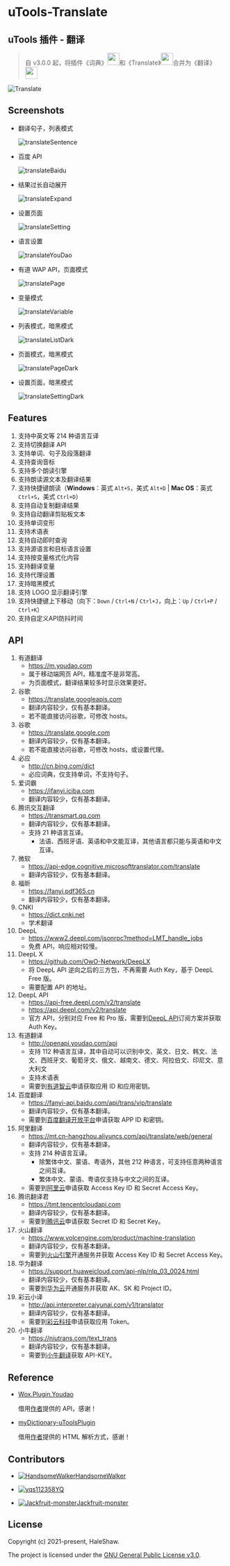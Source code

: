 # uTools-Translate

## uTools 插件 - 翻译

> 自 v3.0.0 起，将插件《词典》<img src="https://raw.githubusercontent.com/HaleShaw/uTools-Translate/main/screenshots/logoDictionary.png" height="28px" witdh="28px">和《Translate》<img src="https://raw.githubusercontent.com/HaleShaw/uTools-Translate/main/screenshots/logoTranslate.png" height="28px" witdh="28px">合并为《翻译》<img src="https://raw.githubusercontent.com/HaleShaw/uTools-Translate/main/logo.png" height="28px" witdh="28px">

![Translate](https://raw.githubusercontent.com/HaleShaw/uTools-Translate/main/screenshots/Translate.gif)

## Screenshots

- 翻译句子，列表模式

  ![translateSentence](https://raw.githubusercontent.com/HaleShaw/uTools-Translate/main/screenshots/translateSentence.png)

- 百度 API

  ![translateBaidu](https://raw.githubusercontent.com/HaleShaw/uTools-Translate/main/screenshots/translateBaidu.png)

- 结果过长自动展开

  ![translateExpand](https://raw.githubusercontent.com/HaleShaw/uTools-Translate/main/screenshots/translateExpand.png)

- 设置页面

  ![translateSetting](https://raw.githubusercontent.com/HaleShaw/uTools-Translate/main/screenshots/translateSetting.png)

- 语言设置

  ![translateYouDao](https://raw.githubusercontent.com/HaleShaw/uTools-Translate/main/screenshots/translateYouDao.png)

- 有道 WAP API，页面模式

  ![translatePage](https://raw.githubusercontent.com/HaleShaw/uTools-Translate/main/screenshots/translatePage.png)

- 变量模式

  ![translateVariable](https://raw.githubusercontent.com/HaleShaw/uTools-Translate/main/screenshots/translateVariable.png)

- 列表模式，暗黑模式

  ![translateListDark](https://raw.githubusercontent.com/HaleShaw/uTools-Translate/main/screenshots/translateListDark.png)

- 页面模式，暗黑模式

  ![translatePageDark](https://raw.githubusercontent.com/HaleShaw/uTools-Translate/main/screenshots/translatePageDark.png)

- 设置页面，暗黑模式

  ![translateSettingDark](https://raw.githubusercontent.com/HaleShaw/uTools-Translate/main/screenshots/translateSettingDark.png)

## Features

1. 支持中英文等 214 种语言互译
2. 支持切换翻译 API
3. 支持单词、句子及段落翻译
4. 支持查询音标
5. 支持多个朗读引擎
6. 支持朗读源文本及翻译结果
7. 支持快捷键朗读（**Windows**：英式 `Alt+S`，美式 `Alt+D` | **Mac OS**：英式 `Ctrl+S`，美式 `Ctrl+D`）
8. 支持自动复制翻译结果
9. 支持自动翻译剪贴板文本
10. 支持单词变形
11. 支持术语表
12. 支持自动即时查询
13. 支持源语言和目标语言设置
14. 支持按变量格式化内容
15. 支持翻译变量
16. 支持代理设置
17. 支持暗黑模式
18. 支持 LOGO 显示翻译引擎
19. 支持快捷键上下移动（向下：`Down` / `Ctrl+N` / `Ctrl+J`，向上：`Up` / `Ctrl+P` / `Ctrl+K`）
20. 支持自定义API防抖时间

## API

1. 有道翻译
   - <https://m.youdao.com>
   - 属于移动端网页 API，精准度不是非常高。
   - 为页面模式，翻译结果较多时显示效果更好。
2. 谷歌
   - <https://translate.googleapis.com>
   - 翻译内容较少，仅有基本翻译。
   - 若不能直接访问谷歌，可修改 hosts。
3. 谷歌
   - <https://translate.google.com>
   - 翻译内容较少，仅有基本翻译。
   - 若不能直接访问谷歌，可修改 hosts，或设置代理。
4. 必应
   - <http://cn.bing.com/dict>
   - 必应词典，仅支持单词，不支持句子。
5. 爱词霸
   - <https://ifanyi.iciba.com>
   - 翻译内容较少，仅有基本翻译。
6. 腾讯交互翻译
   - <https://transmart.qq.com>
   - 翻译内容较少，仅有基本翻译。
   - 支持 21 种语言互译。
     - 法语、西班牙语、英语和中文能互译，其他语言都只能与英语和中文互译。
7. 微软
   - <https://api-edge.cognitive.microsofttranslator.com/translate>
   - 翻译内容较少，仅有基本翻译。
8. 福昕
   - <https://fanyi.pdf365.cn>
   - 翻译内容较少，仅有基本翻译。
9. CNKI
   - <https://dict.cnki.net>
   - 学术翻译
10. DeepL
    - <https://www2.deepl.com/jsonrpc?method=LMT_handle_jobs>
    - 免费 API，响应相对较慢。
11. DeepL X
    - <https://github.com/OwO-Network/DeepLX>
    - 将 DeepL API 逆向之后的三方包，不再需要 Auth Key，基于 DeepL Free 版。
    - 需要配置 API 的地址。
12. DeepL API
    - <https://api-free.deepl.com/v2/translate>
    - <https://api.deepl.com/v2/translate>
    - 官方 API，分别对应 Free 和 Pro 版，需要到[DeepL API](https://www.deepl.com/pro-api)订阅方案并获取 Auth Key。
13. 有道翻译
    - <http://openapi.youdao.com/api>
    - 支持 112 种语言互译，其中自动可以识别中文、英文、日文、韩文、法文、西班牙文、葡萄牙文、俄文、越南文、德文、阿拉伯文、印尼文、意大利文
    - 支持术语表
    - 需要到[有道智云](https://ai.youdao.com/doc.s)申请获取应用 ID 和应用密钥。
14. 百度翻译
    - <https://fanyi-api.baidu.com/api/trans/vip/translate>
    - 翻译内容较少，仅有基本翻译。
    - 需要到[百度翻译开放平台](https://fanyi-api.baidu.com)申请获取 APP ID 和密钥。
15. 阿里翻译
    - <https://mt.cn-hangzhou.aliyuncs.com/api/translate/web/general>
    - 翻译内容较少，仅有基本翻译。
    - 支持 214 种语言互译。
      - 除繁体中文、蒙语、粤语外，其他 212 种语言，可支持任意两种语言之间互译。
      - 繁体中文、蒙语、粤语仅支持与中文之间的互译。
    - 需要到[阿里云](https://www.aliyun.com/product/ai/base_alimt)申请获取 Access Key ID 和 Secret Access Key。
16. 腾讯翻译君
    - <https://tmt.tencentcloudapi.com>
    - 翻译内容较少，仅有基本翻译。
    - 需要到[腾讯云](https://cloud.tencent.com/product/tmt)申请获取 Secret ID 和 Secret Key。
17. 火山翻译
    - <https://www.volcengine.com/product/machine-translation>
    - 翻译内容较少，仅有基本翻译。
    - 需要到[火山引擎](https://www.volcengine.com/docs/4640/130262)开通服务并获取 Access Key ID 和 Secret Access Key。
18. 华为翻译
    - <https://support.huaweicloud.com/api-nlp/nlp_03_0024.html>
    - 翻译内容较少，仅有基本翻译。
    - 需要到[华为云](https://www.huaweicloud.com/product/nlpf.html)开通服务并获取 AK、SK 和 Project ID。
19. 彩云小译
    - <http://api.interpreter.caiyunai.com/v1/translator>
    - 翻译内容较少，仅有基本翻译。
    - 需要到[彩云科技](https://fanyi.caiyunapp.com/#/api)申请获取应用 Token。
20. 小牛翻译
    - <https://niutrans.com/text_trans>
    - 翻译内容较少，仅有基本翻译。
    - 需要到[小牛翻译](https://niutrans.com/cloud/account_info/info)获取 API-KEY。

## Reference

- [Wox.Plugin.Youdao](https://github.com/Wox-launcher/Wox.Plugin.Youdao)

  借用[作者](https://github.com/bao-qian)提供的 API，感谢！

- [myDictionary-uToolsPlugin](https://github.com/vst93/myDictionary-uToolsPlugin)

  借用[作者](https://github.com/vst93)提供的 HTML 解析方式，感谢！

## Contributors

- [![HandsomeWalker](https://avatars.githubusercontent.com/u/21039404?s=64&v=4)HandsomeWalker](https://github.com/HandsomeWalker)

- [![yqs112358](https://avatars.githubusercontent.com/u/37969157?s=64&v=4)YQ](https://github.com/yqs112358)

- [![Jackfruit-monster](https://avatars.githubusercontent.com/u/29976846?s=64&v=4)Jackfruit-monster](https://github.com/Jackfruit-monster)

## License

Copyright (c) 2021-present, HaleShaw.

The project is licensed under the [GNU General Public License v3.0](https://github.com/HaleShaw/uTools-Translate/blob/main/LICENSE).
